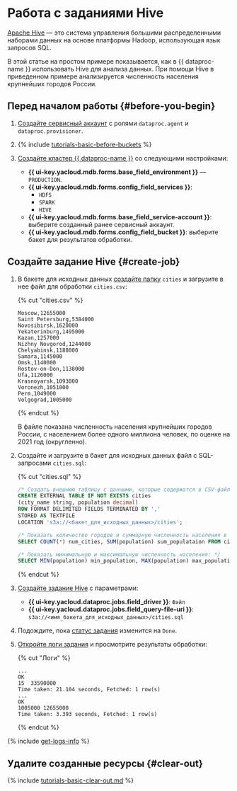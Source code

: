 # Работа с заданиями Hive

[Apache Hive](https://hive.apache.org/) — это система управления большими распределенными наборами данных на основе платформы Hadoop, использующая язык запросов SQL.

В этой статье на простом примере показывается, как в {{ dataproc-name }} использовать Hive для анализа данных. При помощи Hive в приведенном примере анализируется численность населения крупнейших городов России.

## Перед началом работы {#before-you-begin}

1. [Создайте сервисный аккаунт](../../../iam/operations/sa/create.md) с ролями `dataproc.agent` и `dataproc.provisioner`.

1. {% include [tutorials-basic-before-buckets](../../../_includes/data-processing/tutorials/basic-before-buckets.md) %}

1. [Создайте кластер {{ dataproc-name }}](../../../data-proc/operations/cluster-create.md) со следующими настройками:

    * **{{ ui-key.yacloud.mdb.forms.base_field_environment }}** — `PRODUCTION`.
    * **{{ ui-key.yacloud.mdb.forms.config_field_services }}**:
        * `HDFS`
        * `SPARK`
        * `HIVE`
    * **{{ ui-key.yacloud.mdb.forms.base_field_service-account }}**: выберите созданный ранее сервисный аккаунт.
    * **{{ ui-key.yacloud.mdb.forms.config_field_bucket }}**: выберите бакет для результатов обработки.

## Создайте задание Hive {#create-job}

1. В бакете для исходных данных [создайте папку](../../../storage/operations/objects/upload.md) `cities` и загрузите в нее файл для обработки `cities.csv`:

    {% cut "cities.csv" %}

    ```text
    Moscow,12655000
    Saint Petersburg,5384000
    Novosibirsk,1620000
    Yekaterinburg,1495000
    Kazan,1257000
    Nizhny Novgorod,1244000
    Chelyabinsk,1188000
    Samara,1145000
    Omsk,1140000
    Rostov-on-Don,1138000
    Ufa,1126000
    Krasnoyarsk,1093000
    Voronezh,1051000
    Perm,1049000
    Volgograd,1005000
    ```

    {% endcut %}

    В файле показана численность населения крупнейших городов России, с населением более одного миллиона человек, по оценке на 2021 год (округленно).

1. Создайте и загрузите в бакет для исходных данных файл c SQL-запросами `cities.sql`:

    {% cut "cities.sql" %}

    ```sql
    /* Создать внешнюю таблицу с данными, которые содержатся в CSV-файлах: */
    CREATE EXTERNAL TABLE IF NOT EXISTS cities
    (city_name string, population decimal)
    ROW FORMAT DELIMITED FIELDS TERMINATED BY ','
    STORED AS TEXTFILE
    LOCATION 's3a://<бакет_для_исходных_данных>/cities';

    /* Показать количество городов и суммарную численность населения в них: */
    SELECT COUNT(*) num_cities, SUM(population) sum_populataion FROM cities;

    /* Показать минимальную и максимальную численность населения: */
    SELECT MIN(population) min_population, MAX(population) max_population FROM cities;
    ```

    {% endcut %}

1. [Создайте задание Hive](../../../data-proc/operations/jobs-hive#create) с параметрами:

    * **{{ ui-key.yacloud.dataproc.jobs.field_driver }}**: `Файл`
    * **{{ ui-key.yacloud.dataproc.jobs.field_query-file-uri }}**: `s3a://<имя_бакета_для_исходных_данных>/cities.sql`

1. Подождите, пока [статус задания](../../../data-proc/operations/jobs-spark.md#get-info) изменится на `Done`.

1. [Откройте логи задания](../../../data-proc/operations/jobs-hive#get-logs) и просмотрите результаты обработки:

    {% cut "Логи" %}

    ```text
    ...
    OK
    15  33590000
    Time taken: 21.104 seconds, Fetched: 1 row(s)
    ...
    OK
    1005000 12655000
    Time taken: 3.393 seconds, Fetched: 1 row(s)
    ```

    {% endcut %}

{% include [get-logs-info](../../../_includes/data-processing/note-info-get-logs.md) %}

## Удалите созданные ресурсы {#clear-out}

{% include [tutorials-basic-clear-out.md](../../../_includes/data-processing/tutorials/basic-clear-out.md) %}
